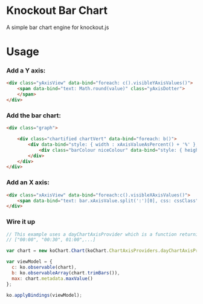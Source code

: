 Knockout Bar Chart
========

A simple bar chart engine for knockout.js

Usage
=======

### Add a Y axis:

``` html
<div class="yAxisView" data-bind="foreach: c().visibleYAxisValues()">
    <span data-bind="text: Math.round(value)" class="yAxisDotter">
    </span>
</div>
```

### Add the bar chart:

``` html
<div class="graph">

    <div class="chartified chartVert" data-bind="foreach: b()">
        <div data-bind="style: { width : xAxisValueAsPercent() + '%' }, attr: { 'data-value' : yAxisValue, class: isActive() ? 'bar activeBar' : 'bar' }">
            <div class="barColour niceColour" data-bind="style: { height: yAxisValueAsPercent().toString() + '%' }"></div>
        </div>
    </div>
</div>
```

### Add an X axis:

``` html
<div class="xAxisView" data-bind="foreach:c().visibleXAxisValues()">
    <span data-bind="text: bar.xAxisValue.split(':')[0], css: cssClass"></span>
</div>
```

### Wire it up

``` javascript
// This example uses a dayChartAxisProvider which is a function returning an array of hours 
// ["00:00", "00:30", 01:00",...]

var chart = new koChart.Chart(koChart.ChartAxisProviders.dayChartAxisProvider);

var viewModel = {
  c: ko.observable(chart),
  b: ko.observableArray(chart.trimBars()),
  max: chart.metadata.maxValue()
};

ko.applyBindings(viewModel);

```
